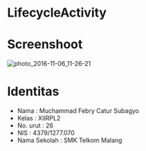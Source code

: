 # LifecycleActivity

# Screenshoot

![photo_2016-11-06_11-26-21](https://cloud.githubusercontent.com/assets/22725686/20035368/ebddf410-a413-11e6-95eb-9a2db160b87a.jpg)


# Identitas
- Nama          : Muchammad Febry Catur Subagyo
- Kelas         : XIIRPL2
- No. urut      : 26
- NIS           : 4379/1277.070
- Nama Sekolah  : SMK Telkom Malang
